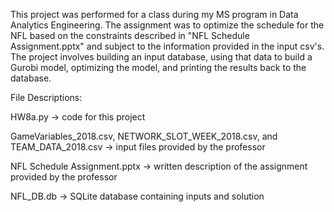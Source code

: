 This project was performed for a class during my MS program in Data Analytics Engineering. The assignment was to optimize the schedule for the NFL based on the constraints described in "NFL Schedule Assignment.pptx" and subject to the information provided in the input csv's. The project involves building an input database, using that data to build  a Gurobi model, optimizing the model, and printing the results back to the database.

File Descriptions:

HW8a.py -> code for this project

GameVariables_2018.csv, NETWORK_SLOT_WEEK_2018.csv, and TEAM_DATA_2018.csv -> input files provided by the professor

NFL Schedule Assignment.pptx -> written description of the assignment provided by the professor

NFL_DB.db -> SQLite database containing inputs and solution
